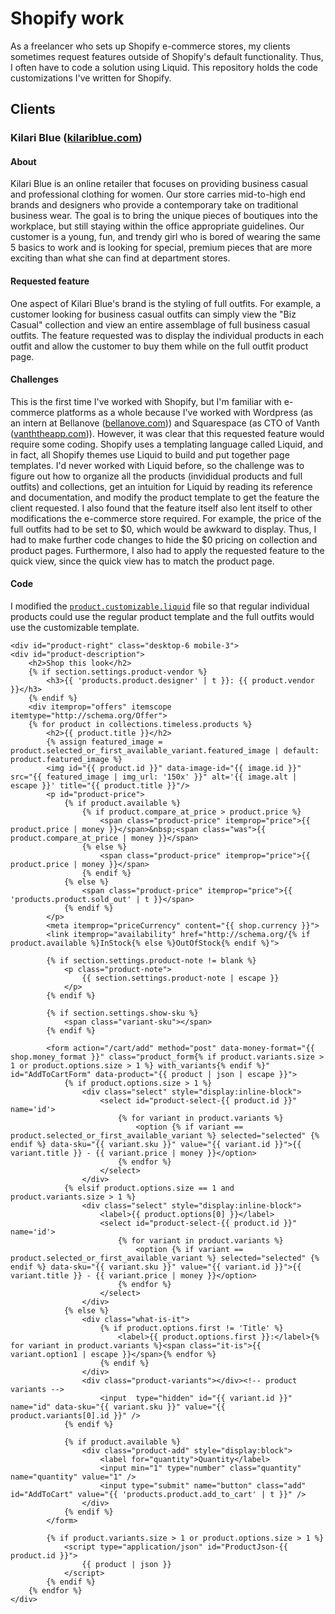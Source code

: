 # Shopify work
As a freelancer who sets up Shopify e-commerce stores, my clients sometimes request features outside of Shopify's default functionality. Thus, I often have to code a solution using Liquid. This repository holds the code customizations I've written for Shopify.

## Clients
### Kilari Blue ([kilariblue.com](www.kilariblue.com))
#### About
Kilari Blue is an online retailer that focuses on providing business casual and professional clothing for women. Our store carries mid-to-high end brands and designers who  provide a contemporary take on traditional business wear. The goal is to bring the unique pieces of boutiques into the workplace, but still staying within the office appropriate guidelines. Our customer is a young, fun, and trendy girl who is bored of wearing the same 5 basics to work and is looking for special, premium pieces that are more exciting than what she can find at department stores.
#### Requested feature
One aspect of Kilari Blue's brand is the styling of full outfits. For example, a customer looking for business casual outfits can simply view the "Biz Casual" collection and view an entire assemblage of full business casual outfits. The feature requested was to display the individual products in each outfit and allow the customer to buy them while on the full outfit product page.
#### Challenges
This is the first time I've worked with Shopify, but I'm familiar with e-commerce platforms as a whole because I've worked with Wordpress (as an intern at Bellanove ([bellanove.com](http://www.bellanove.com/))) and Squarespace (as CTO of Vanth ([vanththeapp.com](https://www.vanththeapp.com/))). However, it was clear that this requested feature would require some coding. Shopify uses a templating language called Liquid, and in fact, all Shopify themes use Liquid to build and put together page templates. I'd never worked with Liquid before, so the challenge was to figure out how to organize all the products (invididual products and full outfits) and collections, get an intuition for Liquid by reading its reference and documentation, and modify the product template to get the feature the client requested.
I also found that the feature itself also lent itself to other modifications the e-commerce store required. For example, the price of the full outfits had to be set to $0, which would be awkward to display. Thus, I had to make further code changes to hide the $0 pricing on collection and product pages. Furthermore, I also had to apply the requested feature to the quick view, since the quick view has to match the product page.
#### Code
I modified the [`product.customizable.liquid`](https://github.com/AmyJZhao/Shopify-Work/blob/master/product.customizable.liquid) file so that regular individual products could use the regular product template and the full outfits would use the customizable template.
``` liquid
<div id="product-right" class="desktop-6 mobile-3">
<div id="product-description">
    <h2>Shop this look</h2>
    {% if section.settings.product-vendor %}
        <h3>{{ 'products.product.designer' | t }}: {{ product.vendor }}</h3>
    {% endif %}
    <div itemprop="offers" itemscope itemtype="http://schema.org/Offer">
    {% for product in collections.timeless.products %}
        <h2>{{ product.title }}</h2>
        {% assign featured_image = product.selected_or_first_available_variant.featured_image | default: product.featured_image %}
        <img id="{{ product.id }}" data-image-id="{{ image.id }}" src="{{ featured_image | img_url: '150x' }}" alt='{{ image.alt | escape }}' title="{{ product.title }}"/>
        <p id="product-price">
            {% if product.available %}
                {% if product.compare_at_price > product.price %}
                    <span class="product-price" itemprop="price">{{ product.price | money }}</span>&nbsp;<span class="was">{{ product.compare_at_price | money }}</span>
                {% else %}
                    <span class="product-price" itemprop="price">{{ product.price | money }}</span>
                {% endif %}
            {% else %}
                <span class="product-price" itemprop="price">{{ 'products.product.sold_out' | t }}</span>
            {% endif %}
        </p>
        <meta itemprop="priceCurrency" content="{{ shop.currency }}">
        <link itemprop="availability" href="http://schema.org/{% if product.available %}InStock{% else %}OutOfStock{% endif %}">

        {% if section.settings.product-note != blank %}
            <p class="product-note">
                {{ section.settings.product-note | escape }}
            </p>
        {% endif %}

        {% if section.settings.show-sku %}
            <span class="variant-sku"></span>
        {% endif %}
        
        <form action="/cart/add" method="post" data-money-format="{{ shop.money_format }}" class="product_form{% if product.variants.size > 1 or product.options.size > 1 %} with_variants{% endif %}" id="AddToCartForm" data-product="{{ product | json | escape }}">
            {% if product.options.size > 1 %}
                <div class="select" style="display:inline-block">
                    <select id="product-select-{{ product.id }}" name='id'>
                        {% for variant in product.variants %}
                            <option {% if variant == product.selected_or_first_available_variant %} selected="selected" {% endif %} data-sku="{{ variant.sku }}" value="{{ variant.id }}">{{ variant.title }} - {{ variant.price | money }}</option>
                        {% endfor %}
                    </select>
                </div>
            {% elsif product.options.size == 1 and product.variants.size > 1 %}
                <div class="select" style="display:inline-block">
                    <label>{{ product.options[0] }}</label>
                    <select id="product-select-{{ product.id }}" name='id'>
                        {% for variant in product.variants %}
                            <option {% if variant == product.selected_or_first_available_variant %} selected="selected" {% endif %} data-sku="{{ variant.sku }}" value="{{ variant.id }}">{{ variant.title }} - {{ variant.price | money }}</option>
                        {% endfor %}
                    </select>
                </div>
            {% else %}
                <div class="what-is-it">
                    {% if product.options.first != 'Title' %}
                        <label>{{ product.options.first }}:</label>{% for variant in product.variants %}<span class="it-is">{{ variant.option1 | escape }}</span>{% endfor %}
                    {% endif %}
                </div>
                <div class="product-variants"></div><!-- product variants -->
                    <input  type="hidden" id="{{ variant.id }}" name="id" data-sku="{{ variant.sku }}" value="{{ product.variants[0].id }}" />
            {% endif %}

            {% if product.available %}
                <div class="product-add" style="display:block">
                    <label for="quantity">Quantity</label>
                    <input min="1" type="number" class="quantity" name="quantity" value="1" />
                    <input type="submit" name="button" class="add" id="AddToCart" value="{{ 'products.product.add_to_cart' | t }}" />
                </div>
            {% endif %}
        </form>
        
        {% if product.variants.size > 1 or product.options.size > 1 %}
            <script type="application/json" id="ProductJson-{{ product.id }}">
                {{ product | json }}
            </script>
        {% endif %}
    {% endfor %}
</div>
```
